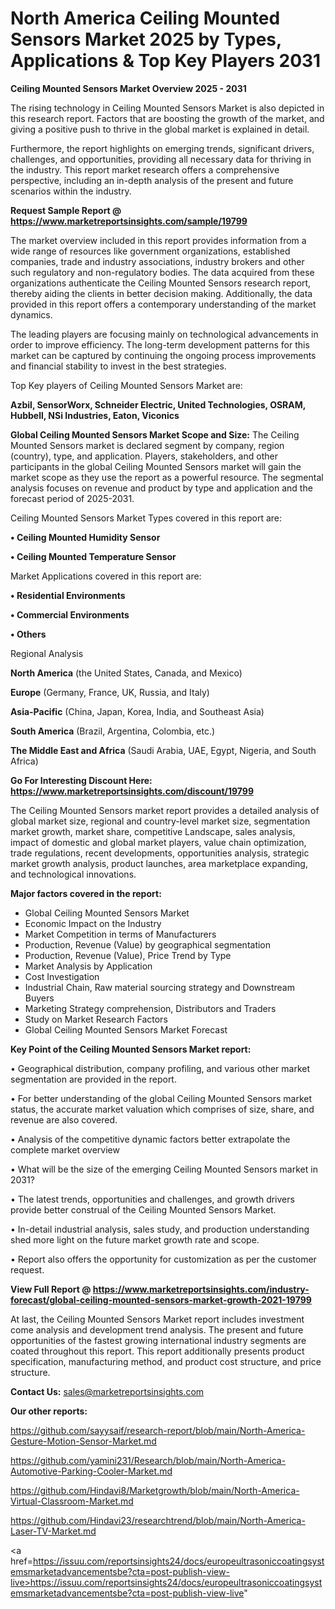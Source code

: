 # North America Ceiling Mounted Sensors Market 2025 by Types, Applications & Top Key Players 2031

<Strong> Ceiling Mounted Sensors Market Overview 2025 - 2031</strong>

The rising technology in Ceiling Mounted Sensors Market is also depicted in this research report. Factors that are boosting the growth of the market, and giving a positive push to thrive in the global market is explained in detail.

Furthermore, the report highlights on emerging trends, significant drivers, challenges, and opportunities, providing all necessary data for thriving in the industry. This report market research offers a comprehensive perspective, including an in-depth analysis of the present and future scenarios within the industry.

<strong>Request Sample Report @ <a href=https://www.marketreportsinsights.com/sample/19799>https://www.marketreportsinsights.com/sample/19799</a></strong>

The market overview included in this report provides information from a wide range of resources like government organizations, established companies, trade and industry associations, industry brokers and other such regulatory and non-regulatory bodies. The data acquired from these organizations authenticate the Ceiling Mounted Sensors research report, thereby aiding the clients in better decision making. Additionally, the data provided in this report offers a contemporary understanding of the market dynamics.

The leading players are focusing mainly on technological advancements in order to improve efficiency. The long-term development patterns for this market can be captured by continuing the ongoing process improvements and financial stability to invest in the best strategies.

Top Key players of Ceiling Mounted Sensors Market are:

<strong>Azbil, SensorWorx, Schneider Electric, United Technologies, OSRAM, Hubbell, NSi Industries, Eaton, Viconics</strong>

<strong><b>Global Ceiling Mounted Sensors Market Scope and Size:</b></strong>
The Ceiling Mounted Sensors market is declared segment by company, region (country), type, and application. Players, stakeholders, and other participants in the global Ceiling Mounted Sensors market will gain the market scope as they use the report as a powerful resource. The segmental analysis focuses on revenue and product by type and application and the forecast period of 2025-2031.

Ceiling Mounted Sensors Market Types covered in this report are:

<strong>• Ceiling Mounted Humidity Sensor

• Ceiling Mounted Temperature Sensor</strong>

Market Applications covered in this report are:

<strong>• Residential Environments

• Commercial Environments

• Others</strong> 

Regional Analysis

<strong>North America</strong> (the United States, Canada, and Mexico)

<strong>Europe</strong> (Germany, France, UK, Russia, and Italy)

<strong>Asia-Pacific</strong> (China, Japan, Korea, India, and Southeast Asia)

<strong>South America</strong> (Brazil, Argentina, Colombia, etc.)

<strong>The Middle East and Africa</strong> (Saudi Arabia, UAE, Egypt, Nigeria, and South Africa)

<strong>Go For Interesting Discount Here: <a href=https://www.marketreportsinsights.com/discount/19799>https://www.marketreportsinsights.com/discount/19799</a></strong>

The Ceiling Mounted Sensors market report provides a detailed analysis of global market size, regional and country-level market size, segmentation market growth, market share, competitive Landscape, sales analysis, impact of domestic and global market players, value chain optimization, trade regulations, recent developments, opportunities analysis, strategic market growth analysis, product launches, area marketplace expanding, and technological innovations.

<strong><b>Major factors covered in the report:</b></strong>
<ul>
  <li>Global Ceiling Mounted Sensors Market </li>
  <li>Economic Impact on the Industry</li>
  <li>Market Competition in terms of Manufacturers</li>
  <li>Production, Revenue (Value) by geographical segmentation</li>
  <li>Production, Revenue (Value), Price Trend by Type</li>
  <li>Market Analysis by Application</li>
  <li>Cost Investigation</li>
  <li>Industrial Chain, Raw material sourcing strategy and Downstream Buyers</li>
  <li>Marketing Strategy comprehension, Distributors and Traders</li>
  <li>Study on Market Research Factors</li>
  <li>Global Ceiling Mounted Sensors Market Forecast</li>
</ul>

<strong><b>Key Point of the Ceiling Mounted Sensors Market report:</b></strong>

• Geographical distribution, company profiling, and various other market segmentation are provided in the report.

• For better understanding of the global Ceiling Mounted Sensors market status, the accurate market valuation which comprises of size, share, and revenue are also covered.

• Analysis of the competitive dynamic factors better extrapolate the complete market overview

• What will be the size of the emerging Ceiling Mounted Sensors market in 2031?

• The latest trends, opportunities and challenges, and growth drivers provide better construal of the Ceiling Mounted Sensors Market.

• In-detail industrial analysis, sales study, and production understanding shed more light on the future market growth rate and scope.

• Report also offers the opportunity for customization as per the customer request.

<strong><b>View Full Report @ <a href=https://www.marketreportsinsights.com/industry-forecast/global-ceiling-mounted-sensors-market-growth-2021-19799>https://www.marketreportsinsights.com/industry-forecast/global-ceiling-mounted-sensors-market-growth-2021-19799</a></b></strong>


At last, the Ceiling Mounted Sensors Market report includes investment come analysis and development trend analysis. The present and future opportunities of the fastest growing international industry segments are coated throughout this report. This report additionally presents product specification, manufacturing method, and product cost structure, and price structure.

<strong>Contact Us:</strong>
sales@marketreportsinsights.com

<strong>Our other reports:</strong>

<a href=https://github.com/sayysaif/research-report/blob/main/North-America-Gesture-Motion-Sensor-Market.md>https://github.com/sayysaif/research-report/blob/main/North-America-Gesture-Motion-Sensor-Market.md</a>

<a href=https://github.com/yamini231/Research/blob/main/North-America-Automotive-Parking-Cooler-Market.md>https://github.com/yamini231/Research/blob/main/North-America-Automotive-Parking-Cooler-Market.md</a>

<a href=https://github.com/Hindavi8/Marketgrowth/blob/main/North-America-Virtual-Classroom-Market.md>https://github.com/Hindavi8/Marketgrowth/blob/main/North-America-Virtual-Classroom-Market.md</a>

<a href=https://github.com/Hindavi23/researchtrend/blob/main/North-America-Laser-TV-Market.md>https://github.com/Hindavi23/researchtrend/blob/main/North-America-Laser-TV-Market.md</a>

<a href=https://issuu.com/reportsinsights24/docs/europeultrasoniccoatingsystemsmarketadvancementsbe?cta=post-publish-view-live>https://issuu.com/reportsinsights24/docs/europeultrasoniccoatingsystemsmarketadvancementsbe?cta=post-publish-view-live</a>"
